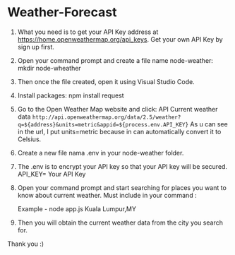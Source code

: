 # Weather-Forecast

1. What you need is to get your API Key address at https://home.openweathermap.org/api_keys.
   Get your own API Key by sign up first.
  
2. Open your command prompt and create a file name node-weather: 
   mkdir node-wheather
   
3. Then once the file created, open it using Visual Studio Code.

4. Install packages:
   npm install request
   
5. Go to the Open Weather Map website and click:
   API
   Current weather data
   `http://api.openweathermap.org/data/2.5/weather?q=${address}&units=metric&appid=${process.env.API_KEY}`
   As u can see in the url, I put units=metric because in can automatically convert it to Celsius.
   
6. Create a new file nama .env in your node-weather folder.

7. The .env is to encrypt your API key so that your API key will be secured.
   API_KEY= Your API Key
   
 8. Open your command prompt and start searching for places you want to know about current weather.
    Must include in your command :
    
    Example - node app.js Kuala Lumpur,MY
    
 9. Then you will obtain the current weather data from the city you search for.
 
 Thank you :)
    
    

